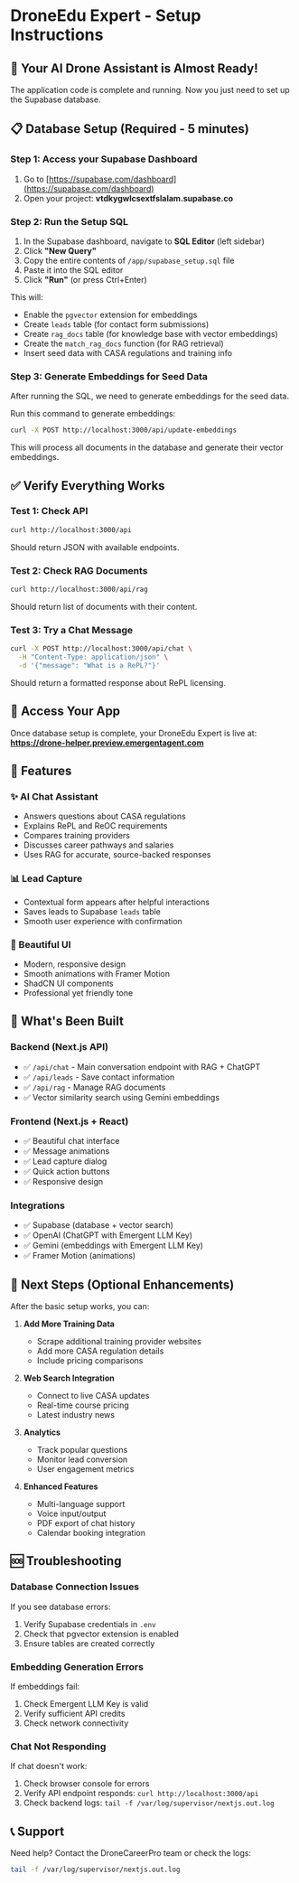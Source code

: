 # DroneEdu Expert - Setup Instructions

## 🎉 Your AI Drone Assistant is Almost Ready!

The application code is complete and running. Now you just need to set up the Supabase database.

## 📋 Database Setup (Required - 5 minutes)

### Step 1: Access your Supabase Dashboard
1. Go to [https://supabase.com/dashboard](https://supabase.com/dashboard)
2. Open your project: **vtdkygwlcsextfslalam.supabase.co**

### Step 2: Run the Setup SQL
1. In the Supabase dashboard, navigate to **SQL Editor** (left sidebar)
2. Click **"New Query"**
3. Copy the entire contents of `/app/supabase_setup.sql` file
4. Paste it into the SQL editor
5. Click **"Run"** (or press Ctrl+Enter)

This will:
- Enable the `pgvector` extension for embeddings
- Create `leads` table (for contact form submissions)
- Create `rag_docs` table (for knowledge base with vector embeddings)
- Create the `match_rag_docs` function (for RAG retrieval)
- Insert seed data with CASA regulations and training info

### Step 3: Generate Embeddings for Seed Data
After running the SQL, we need to generate embeddings for the seed data.

Run this command to generate embeddings:
```bash
curl -X POST http://localhost:3000/api/update-embeddings
```

This will process all documents in the database and generate their vector embeddings.

## ✅ Verify Everything Works

### Test 1: Check API
```bash
curl http://localhost:3000/api
```

Should return JSON with available endpoints.

### Test 2: Check RAG Documents
```bash
curl http://localhost:3000/api/rag
```

Should return list of documents with their content.

### Test 3: Try a Chat Message
```bash
curl -X POST http://localhost:3000/api/chat \
  -H "Content-Type: application/json" \
  -d '{"message": "What is a RePL?"}'
```

Should return a formatted response about RePL licensing.

## 🚀 Access Your App

Once database setup is complete, your DroneEdu Expert is live at:
**https://drone-helper.preview.emergentagent.com**

## 📱 Features

### ✨ AI Chat Assistant
- Answers questions about CASA regulations
- Explains RePL and ReOC requirements
- Compares training providers
- Discusses career pathways and salaries
- Uses RAG for accurate, source-backed responses

### 📊 Lead Capture
- Contextual form appears after helpful interactions
- Saves leads to Supabase `leads` table
- Smooth user experience with confirmation

### 🎨 Beautiful UI
- Modern, responsive design
- Smooth animations with Framer Motion
- ShadCN UI components
- Professional yet friendly tone

## 🔧 What's Been Built

### Backend (Next.js API)
- ✅ `/api/chat` - Main conversation endpoint with RAG + ChatGPT
- ✅ `/api/leads` - Save contact information
- ✅ `/api/rag` - Manage RAG documents
- ✅ Vector similarity search using Gemini embeddings

### Frontend (Next.js + React)
- ✅ Beautiful chat interface
- ✅ Message animations
- ✅ Lead capture dialog
- ✅ Quick action buttons
- ✅ Responsive design

### Integrations
- ✅ Supabase (database + vector search)
- ✅ OpenAI (ChatGPT with Emergent LLM Key)
- ✅ Gemini (embeddings with Emergent LLM Key)
- ✅ Framer Motion (animations)

## 📝 Next Steps (Optional Enhancements)

After the basic setup works, you can:

1. **Add More Training Data**
   - Scrape additional training provider websites
   - Add more CASA regulation details
   - Include pricing comparisons

2. **Web Search Integration**
   - Connect to live CASA updates
   - Real-time course pricing
   - Latest industry news

3. **Analytics**
   - Track popular questions
   - Monitor lead conversion
   - User engagement metrics

4. **Enhanced Features**
   - Multi-language support
   - Voice input/output
   - PDF export of chat history
   - Calendar booking integration

## 🆘 Troubleshooting

### Database Connection Issues
If you see database errors:
1. Verify Supabase credentials in `.env`
2. Check that pgvector extension is enabled
3. Ensure tables are created correctly

### Embedding Generation Errors
If embeddings fail:
1. Check Emergent LLM Key is valid
2. Verify sufficient API credits
3. Check network connectivity

### Chat Not Responding
If chat doesn't work:
1. Check browser console for errors
2. Verify API endpoint responds: `curl http://localhost:3000/api`
3. Check backend logs: `tail -f /var/log/supervisor/nextjs.out.log`

## 📞 Support

Need help? Contact the DroneCareerPro team or check the logs:
```bash
tail -f /var/log/supervisor/nextjs.out.log
```
